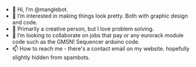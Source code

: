 - 👋 Hi, I’m @manglebot.
- 👀 I’m interested in making things look pretty. Both with graphic design and code.
- 🌱 Primarily a creative person, but I love problem solving.
- 💞️ I’m looking to collaborate on jobs that pay or any eurorack module code such as the GMSN! Sequencer arduino code.
- 📫 How to reach me - there's a contact email on my website. hopefully slightly hidden from spambots.
